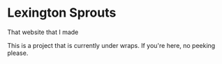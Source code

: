 # Lexington Sprouts
That website that I made

This is a project that is currently under wraps. If you're here, no peeking please.
